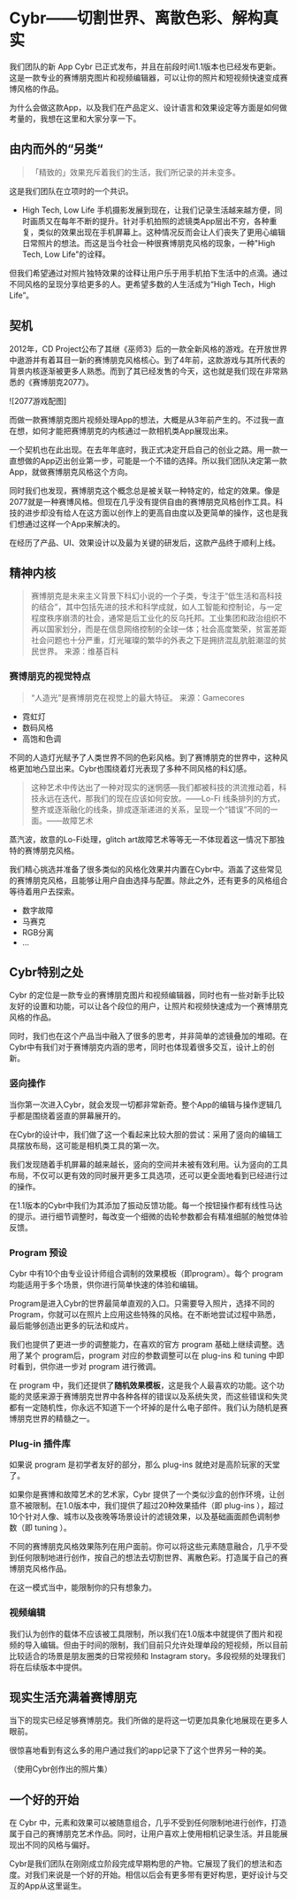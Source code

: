 # Cybr——切割世界、离散色彩、解构真实

我们团队的新 App Cybr 已正式发布，并且在前段时间1.1版本也已经发布更新。这是一款专业的赛博朋克图片和视频编辑器，可以让你的照片和短视频快速变成赛博风格的作品。

为什么会做这款App，以及我们在产品定义、设计语言和效果设定等方面是如何做考量的，我想在这里和大家分享一下。

## 由内而外的“另类“
> 「精致的」效果充斥着我们的生活，我们所记录的并未变多。

这是我们团队在立项时的一个共识。

- High Tech, Low Life
手机摄影发展到现在，让我们记录生活越来越方便，同时画质又在每年不断的提升。针对手机拍照的滤镜类App层出不穷，各种重复，类似的效果出现在手机屏幕上。这种情况反而会让人们丧失了更用心编辑日常照片的想法。而这是当今社会一种很赛博朋克风格的现象，一种"High Tech, Low Life"的诠释。

但我们希望通过对照片独特效果的诠释让用户乐于用手机拍下生活中的点滴。通过不同风格的呈现分享给更多的人。更希望多数的人生活成为“High Tech，High Life”。


## 契机
2012年，CD Project公布了其继《巫师3》后的一款全新风格的游戏。在开放世界中遨游并有着耳目一新的赛博朋克风格核心。到了4年前，这款游戏与其所代表的背景内核逐渐被更多人熟悉。而到了其已经发售的今天，这也就是我们现在非常熟悉的《赛博朋克2077》。

![2077游戏配图]

而做一款赛博朋克图片视频处理App的想法，大概是从3年前产生的。不过我一直在想，如何才能把赛博朋克的内核通过一款相机类App展现出来。

一个契机也在此出现。在去年年底时，我正式决定开启自己的创业之路。用一款一直想做的App迈出创业第一步，可能是一个不错的选择。所以我们团队决定第一款App，就做赛博朋克风格这个方向。

同时我们也发现，赛博朋克这个概念总是被关联一种特定的，给定的效果。像是2077就是一种赛博风格。但现在几乎没有提供自由的赛博朋克风格创作工具。科技的进步却没有给人在这方面以创作上的更高自由度以及更简单的操作，这也是我们想通过这样一个App来解决的。

在经历了产品、UI、效果设计以及最为关键的研发后，这款产品终于顺利上线。

## 精神内核
> 赛博朋克是未来主义背景下科幻小说的一个子类，专注于“低生活和高科技的结合”，其中包括先进的技术和科学成就，如人工智能和控制论，与一定程度秩序崩溃的社会，通常是后工业化的反乌托邦。工业集团和政治组织不再以国家划分，而是在信息网络控制的全球一体；社会高度繁荣，贫富差距社会问题也十分严重，灯光璀璨的繁华的外表之下是拥挤混乱肮脏潮湿的贫民世界。
> 来源：维基百科

### 赛博朋克的视觉特点
> “人造光”是赛博朋克在视觉上的最大特征。
> 来源：Gamecores

- 霓虹灯
- 数码风格
- 高饱和色调

不同的人造灯光赋予了人类世界不同的色彩风格。到了赛博朋克的世界中，这种风格更加地凸显出来。Cybr也围绕着灯光表现了多种不同风格的科幻感。

> 这种艺术中传达出了一种对现实的迷惘感—我们都被科技的洪流推动着，科技永远在迭代，那我们的现在应该如何安放。——Lo-Fi
> 线条排列的方式，整齐或逐渐融化的线条，排成逐渐递进的关系，呈现一个“错误”不同的一面。——故障艺术

蒸汽波，故意的Lo-Fi处理，glitch art故障艺术等等无一不体现着这一情况下那独特的赛博朋克风格。

我们精心挑选并准备了很多类似的风格化效果并内置在Cybr中。涵盖了这些常见的赛博朋克风格，且能够让用户自由选择与配置。除此之外，还有更多的风格组合等待着用户去探索。

- 数字故障
- 马赛克
- RGB分离
- ...



## Cybr特别之处
Cybr 的定位是一款专业的赛博朋克图片和视频编辑器，同时也有一些对新手比较友好的设置和功能，可以让各个段位的用户，让照片和视频快速成为一个赛博朋克风格的作品。

同时，我们也在这个产品当中融入了很多的思考，并非简单的滤镜叠加的堆砌。在Cybr中有我们对于赛博朋克内涵的思考，同时也体现着很多交互，设计上的创新。

### 竖向操作
当你第一次进入Cybr，就会发现一切都非常新奇。整个App的编辑与操作逻辑几乎都是围绕着竖直的屏幕展开的。

在Cybr的设计中，我们做了这一个看起来比较大胆的尝试：采用了竖向的编辑工具摆放布局，这可能是相机类工具的第一次。

我们发现随着手机屏幕的越来越长，竖向的空间并未被有效利用。认为竖向的工具布局，不仅可以更有效的同时展开更多工具选项，还可以更全面地看到已经进行过的操作。

在1.1版本的Cybr中我们为其添加了振动反馈功能。每一个按钮操作都有线性马达的提示。进行细节调整时，每改变一个细微的齿轮参数都会有精准细腻的触觉体验反馈。

### Program 预设
Cybr 中有10个由专业设计师组合调制的效果模板（即program）。每个 program 均能适用于多个场景，供你进行简单快速的体验和编辑。
 
 Program是进入Cybr的世界最简单直观的入口。只需要导入照片，选择不同的Program，你就可以在照片上应用这些特殊的风格。在不断地尝试过程中熟悉，最后能够创造出更多的玩法和成片。
 
 我们也提供了更进一步的调整能力，在喜欢的官方 program 基础上继续调整。选用了某个 program后，program 对应的参数调整可以在 plug-ins 和 tuning 中即时看到，供你进一步对 program 进行微调。
 
 在 program 中，我们还提供了**随机效果模板**，这是我个人最喜欢的功能。这个功能的灵感来源于赛博朋克世界中各种各样的错误以及系统失灵，而这些错误和失灵都有一定随机性，你永远不知道下一个坏掉的是什么电子部件。我们认为随机是赛博朋克世界的精髓之一。

### Plug-in 插件库
如果说 program 是初学者友好的部分，那么 plug-ins 就绝对是高阶玩家的天堂了。

如果你是赛博和故障艺术的艺术家，Cybr 提供了一个类似沙盒的创作环境，让创意不被限制。在1.0版本中，我们提供了超过20种效果插件（即 plug-ins ），超过10个针对人像、城市以及夜晚等场景设计的滤镜效果，以及基础画面颜色调制参数（即 tuning ）。

不同的赛博朋克风格效果陈列在用户面前。你可以将这些元素随意融合，几乎不受到任何限制地进行创作，按自己的想法去切割世界、离散色彩。打造属于自己的赛博朋克风格作品。

在这一模式当中，能限制你的只有想象力。

### 视频编辑
我们认为创作的载体不应该被工具限制，所以我们在1.0版本中就提供了图片和视频的导入编辑。但由于时间的限制，我们目前只允许处理单段的短视频，所以目前比较适合的场景是朋友圈类的日常视频和 Instagram story。多段视频的处理我们将在后续版本中提供。


## 现实生活充满着赛博朋克
当下的现实已经足够赛博朋克。我们所做的是将这一切更加具象化地展现在更多人眼前。

很惊喜地看到有这么多的用户通过我们的app记录下了这个世界另一种的美。

（使用Cybr创作出的照片集）



## 一个好的开始
在 Cybr 中，元素和效果可以被随意组合，几乎不受到任何限制地进行创作，打造属于自己的赛博朋克艺术作品。同时，让用户喜欢上使用相机记录生活。并且能展现出不同的风格与偏好。

Cybr是我们团队在刚刚成立阶段完成早期构思的产物。它展现了我们的想法和态度。对我们来说是一个好的开始。相信以后会有更多带有更好构思，更好设计与交互的App从这里诞生。

